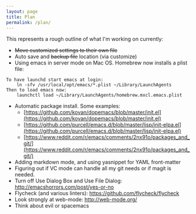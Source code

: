 ```yaml
---
layout: page
title: Plan
permalink: /plan/
---
```


This represents a rough outline of what I'm working on currently:

* ~~Move customized settings to their own file~~
* Auto save and ~~backup file~~ location (via customize)
* Using emacs in server mode on Mac OS. Homebrew now installs a plist file:

```
To have launchd start emacs at login:
    ln -sfv /usr/local/opt/emacs/*.plist ~/Library/LaunchAgents
Then to load emacs now:
    launchctl load ~/Library/LaunchAgents/homebrew.mxcl.emacs.plist
```

* Automatic package install. Some examples:
  * [https://github.com/kovan/dopemacs/blob/master/init.el](https://github.com/kovan/dopemacs/blob/master/init.el)
  * [https://github.com/purcell/emacs.d/blob/master/lisp/init-elpa.el](https://github.com/purcell/emacs.d/blob/master/lisp/init-elpa.el)
  * [https://www.reddit.com/r/emacs/comments/2nx91o/packages_and_git/](https://www.reddit.com/r/emacs/comments/2nx91o/packages_and_git/)
* Adding markdown mode, and using yasnippet for YAML front-matter
* Figuring out if VC mode can handle all my git needs or if magit is needed.
* Turn off Use Dialog Box and Use File Dialog: http://emacshorrors.com/post/yes-or-no
* Flycheck (and various linters): https://github.com/flycheck/flycheck
* Look strongly at web-mode: http://web-mode.org/
* Think about evil or spacemacs
